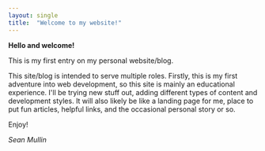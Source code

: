 ```yaml
---
layout: single
title:  "Welcome to my website!"
---
```


**Hello and welcome!** 

This is my first entry on my personal website/blog.

This site/blog is intended to serve multiple roles. Firstly, this is my first adventure into web development, so this site is mainly an educational experience. I'll be trying new stuff out, adding different types of content and development styles.  It will also likely be like a landing page for me, place to put fun articles, helpful links, and the occasional personal story or so.

Enjoy!

*Sean Mullin*

